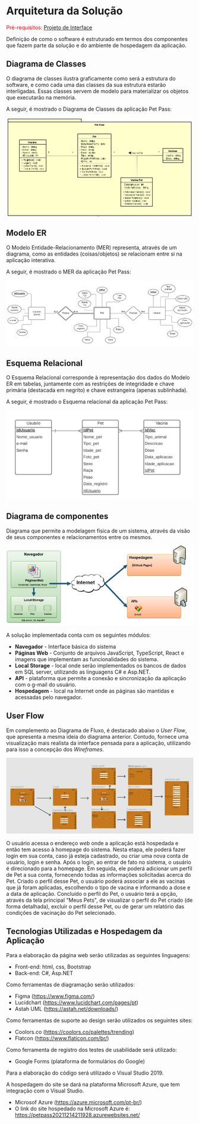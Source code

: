 # Arquitetura da Solução

<span style="color:red">Pré-requisitos: <a href="3-Projeto de Interface.md"> Projeto de Interface</a></span>

Definição de como o software é estruturado em termos dos componentes que fazem parte da solução e do ambiente de hospedagem da aplicação.

## Diagrama de Classes

O diagrama de classes ilustra graficamente como será a estrutura do software, e como cada uma das classes da sua estrutura estarão interligadas. Essas classes servem de modelo para materializar os objetos que executarão na memória.

A seguir, é mostrado o Diagrama de Classes da aplicação Pet Pass:

![Diagrama de Classes](img/DC.PNG)

## Modelo ER

O Modelo Entidade-Relacionamento (MER) representa, através de um diagrama, como as entidades (coisas/objetos) se relacionam entre si na aplicação interativa.

A seguir, é mostrado o MER da aplicação Pet Pass:

![Diagrama_E-R](https://github.com/ICEI-PUC-Minas-PMV-ADS/pmv-ads-2021-2-e2-proj-int-t3-petpass/blob/main/docs/img/Diagrama%20E-R.PNG?raw=true)

## Esquema Relacional

O Esquema Relacional corresponde à representação dos dados do Modelo ER em tabelas, juntamente com as restrições de integridade e chave primária (destacada em negrito) e chave estrangeira (apenas sublinhada).

A seguir, é mostrado o Esquema relacional da aplicação Pet Pass:

![Esquema_Relacional](https://github.com/ICEI-PUC-Minas-PMV-ADS/pmv-ads-2021-2-e2-proj-int-t3-petpass/blob/main/docs/img/Esquema%20Relacional.PNG?raw=true)

## Diagrama de componentes

Diagrama que permite a modelagem física de um sistema, através da visão de seus componentes e relacionamentos entre os mesmos.

![Diagrama de Componentes](https://github.com/ICEI-PUC-Minas-PMV-ADS/pmv-ads-2021-2-e2-proj-int-t3-petpass/blob/main/docs/img/Diagrama%20de%20componentes%20.png?raw=true)

A solução implementada conta com os seguintes módulos:

- **Navegador** - Interface básica do sistema  
- **Páginas Web** - Conjunto de arquivos JavaScript, TypeScript, React e imagens que implementam as funcionalidades do sistema.
- **Local Storage** - local onde serão implementados os bancos de dados em SQL server, utilizando as linguagens C# e Asp.NET.
- **API** - plataforma que permite a conexão e sincronização da aplicação com o g-mail do usuário.
- **Hospedagem** - local na Internet onde as páginas são mantidas e acessadas pelo navegador. 

## User Flow

Em complemento ao Diagrama de Fluxo, é destacado abaixo o *User Flow*, que apresenta a mesma ideia do diagrama anterior. Contudo, fornece uma visualização mais realista da interface pensada para a aplicação, utilizando para isso a concepção dos *Wireframes*.

![User_Flow](img/Diagrama.png)

O usuário acessa o endereço *web* onde a aplicação está hospedada e então tem acesso à homepage do sistema. Nesta etapa, ele poderá fazer login em sua conta, caso já esteja cadastrado, ou criar uma nova conta de usuário, login e senha. Após o login, ao entrar de fato no sistema, o usuário é direcionado para a homepage. Em seguida, ele poderá adicionar um perfil de Pet a sua conta, fornecendo todas as informações solicitadas acerca do Pet. Criado o perfil desse Pet, o usuário poderá associar a ele as vacinas que já foram aplicadas, escolhendo o tipo de vacina e informando a dose e a data de aplicação. Concluído o perfil do Pet, o usuário terá a opção, através da tela principal "Meus Pets", de visualizar o perfil do Pet criado (de forma detalhada), excluir o perfil desse Pet, ou de gerar um relatório das condições de vacinação do Pet selecionado.

## Tecnologias Utilizadas e Hospedagem da Aplicação

Para a elaboração da página web serão utilizadas as seguintes linguagens:
- Front-end: html, css, Bootstrap
- Back-end: C#, Asp.NET

Como ferramentas de diagramação serão utilizados:
- Figma (https://www.figma.com/)
- Lucidchart (https://www.lucidchart.com/pages/pt)
- Astah UML (https://astah.net/downloads/)

Como ferramentas de suporte ao design serão utilizados os seguintes sites:
- Coolors.co (https://coolors.co/palettes/trending)
- Flatcon (https://www.flaticon.com/br/)

Como ferramenta de registro dos testes de usabilidade será utilizado:
- Google Forms (plataforma de formulários do Google)

Para a elaboração do código será utilizado o Visual Studio 2019.

A hospedagem do site se dará na plataforma Microsoft Azure, que tem integração com o Visual Studio.
- Microsof Azure (https://azure.microsoft.com/pt-br/)
- O link do site hospedado na Microsoft Azure é: https://petpass20211214211928.azurewebsites.net/
